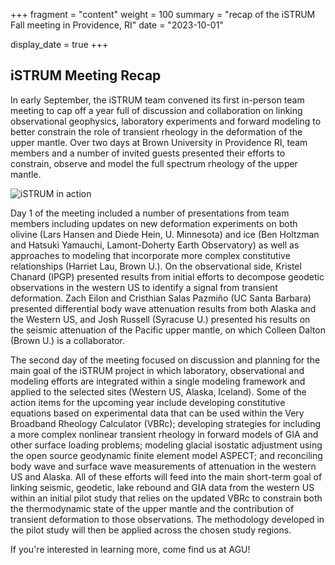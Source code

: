 +++
fragment = "content"
weight = 100
summary = "recap of the iSTRUM Fall meeting in Providence, RI"
date = "2023-10-01"

display_date = true
+++

## iSTRUM Meeting Recap

In early September, the iSTRUM team convened its first in-person team meeting to 
cap off a year full of discussion and collaboration on linking observational geophysics, 
laboratory experiments and forward modeling to better constrain the role of transient rheology 
in the deformation of the upper mantle. Over two days at Brown University in Providence RI, 
team members and a number of invited guests presented their efforts to constrain, observe 
and model the full spectrum rheology of the upper mantle. 


![iSTRUM in action](/images/blog/istrum-yr1-recap/istrum2023-group-photos.png)

Day 1 of the meeting included a number of presentations from team members including 
updates on new deformation experiments on both olivine (Lars Hansen and Diede Hein, 
U. Minnesota) and ice (Ben Holtzman and Hatsuki Yamauchi, 
Lamont-Doherty Earth Observatory) as well as approaches to modeling that incorporate 
more complex constitutive relationships (Harriet Lau, Brown U.). On the observational side, 
Kristel Chanard (IPGP) presented results from initial efforts to decompose geodetic 
observations in the western US to identify a signal from transient deformation. 
Zach Eilon and Cristhian Salas Pazmiño (UC Santa Barbara) presented differential body wave 
attenuation results from both Alaska and the Western US, and Josh Russell (Syracuse U.) 
presented his results on the seismic attenuation of the Pacific upper mantle, 
on which Colleen Dalton (Brown U.) is a collaborator. 

The second day of the meeting focused on discussion and planning for the main goal 
of the iSTRUM project in which laboratory, observational and modeling efforts are 
integrated within a single modeling framework and applied to the selected sites 
(Western US, Alaska, Iceland).  Some of the action items for the upcoming year 
include developing constitutive equations based on experimental data that can be 
used within the Very Broadband Rheology Calculator (VBRc); developing strategies 
for including a more complex nonlinear transient rheology in forward models of GIA 
and other surface loading problems; modeling glacial isostatic adjustment 
using the open source geodynamic finite element model ASPECT; and reconciling 
body wave and surface wave measurements of attenuation in the western US and Alaska. 
All of these efforts will feed into the main short-term goal of 
linking seismic, geodetic, lake rebound and GIA data from the western US within 
an initial pilot study that relies on the updated VBRc to constrain both the 
thermodynamic state of the upper mantle and the contribution of transient deformation 
to those observations. The methodology developed in the pilot study will then be 
applied across the chosen study regions. 

If you're interested in learning more, come find us at AGU!